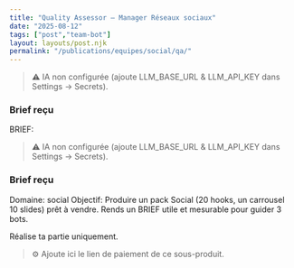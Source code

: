 ```yaml
---
title: "Quality Assessor — Manager Réseaux sociaux"
date: "2025-08-12"
tags: ["post","team-bot"]
layout: layouts/post.njk
permalink: "/publications/equipes/social/qa/"
---
```

> ⚠️ IA non configurée (ajoute LLM_BASE_URL & LLM_API_KEY dans Settings → Secrets).

### Brief reçu
BRIEF:
> ⚠️ IA non configurée (ajoute LLM_BASE_URL & LLM_API_KEY dans Settings → Secrets).

### Brief reçu
Domaine: social
Objectif: Produire un pack Social (20 hooks, un carrousel 10 slides) prêt à vendre.
Rends un BRIEF utile et mesurable pour guider 3 bots.

Réalise ta partie uniquement.

> ⚙️ Ajoute ici le lien de paiement de ce sous-produit.
